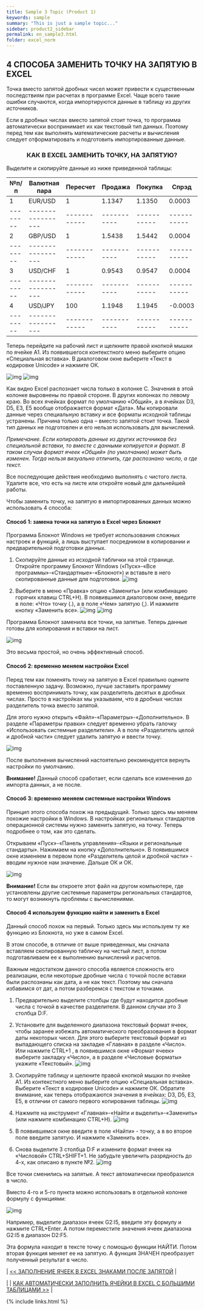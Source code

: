 ```yaml
---
title: Sample 3 Topic (Product 1)
keywords: sample
summary: "This is just a sample topic..."
sidebar: product2_sidebar
permalink: en_sample3.html
folder: excel_norm
---
```


## 4 СПОСОБА ЗАМЕНИТЬ ТОЧКУ НА ЗАПЯТУЮ В EXCEL

Точка вместо запятой дробных чисел может привести к существенным последствиям при расчетах в программе Excel. Чаще всего такие ошибки случаются, когда импортируются данные в таблицу из других источников.

Если в дробных числах вместо запятой стоит точка, то программа автоматически воспринимает их как текстовый тип данных. Поэтому перед тем как выполнять математические расчеты и вычисления следует отформатировать и подготовить импортированные данные.

### <center>КАК В EXCEL ЗАМЕНИТЬ ТОЧКУ, НА ЗАПЯТУЮ?</center>

Выделите и скопируйте данные из ниже приведенной таблицы:

| №**п/п** | **Валютная пара** | **Пересчет** | **Продажа** | **Покупка** | **Спрэд**   |
| -------- | ----------------- | ------------ | ----------- | ----------- | ----------- |
| 1 	   | EUR/USD	       | 1	          | 1.1347	    | 1.1350      | 0.0003      |
| -------- | ----------------- | ------------ | ----------- | ----------- | ----------- |
| 2	       | GBP/USD	       | 1	          | 1.5438	    | 1.5442      | 0.0004      |
| -------- | ----------------- | ------------ | ----------- | ----------- | ----------- |
| 3	       | USD/CHF	       | 1	          | 0.9543	    | 0.9547      | 0.0004      |
| -------- | ----------------- | ------------ | ----------- | ----------- | ----------- |
| 4	       | USD/JPY	       | 100	      | 1.1948	    | 1.1945      | -0.0003     |
| -------- | ----------------- | ------------ | ----------- | ----------- | ----------- |

Теперь перейдите на рабочий лист и щелкните правой кнопкой мышки по ячейке A1. Из появившегося контекстного меню выберите опцию «Специальная вставка». В диалоговом окне выберите «Текст в кодировке Unicode» и нажмите ОК.

![img](/images/s2/img11.PNG)
![img](/images/s2/img12.PNG)

Как видно Excel распознает числа только в колонке C. Значения в этой колонке выровнены по правой стороне. В других колонках по левому краю. Во всех ячейках формат по умолчанию «Общий», а в ячейках D3, D5, E3, E5 вообще отображается формат «Дата». Мы копировали данные через специальную вставку и все форматы исходной таблицы устранены. Причина только одна – вместо запятой стоит точка. Такой тип данных не подготовлен и его нельзя использовать для вычислений.

_Примечание. Если копировать данные из других источников без специальной вставки, то вместе с данными копируется и формат. В таком случаи формат ячеек «Общий» (по умолчанию) может быть изменен. Тогда нельзя визуально отличить, где распознано число, а где текст._

Все последующие действия необходимо выполнять с чистого листа. Удалите все, что есть на листе или откройте новый для дальнейшей работы.

Чтобы заменить точку, на запятую в импортированных данных можно использовать 4 способа:

#### Способ 1: замена точки на запятую в Excel через Блокнот

Программа Блокнот Windows не требует использования сложных настроек и функций, а лишь выступает посредником в копировании и предварительной подготовки данных.

1. Скопируйте данные из исходной таблички на этой странице. Откройте программу Блокнот Windows («Пуск»-«Все программы»-«Стандартные»-«Блокнот») и вставьте в него скопированные данные для подготовки.
        ![img](/images/s2/img13.PNG)

2. Выберите в меню «Правка» опцию «Заменить» (или комбинацию горячих клавиш CTRL+H). В появившимся диалоговом окне, введите в поле: «Что» точку (.), а в поле «Чем» запятую (,). И нажмите кнопку «Заменить все».
        ![img](/images/s2/img14.PNG)
        ![img](/images/s2/img15.PNG)

Программа Блокнот заменила все точки, на запятые. Теперь данные готовы для копирования и вставки на лист.

![img](/images/s2/img16.PNG)

Это весьма простой, но очень эффективный способ.

#### Способ 2: временно меняем настройки Excel

Перед тем как поменять точку на запятую в Excel правильно оцените поставленную задачу. Возможно, лучше заставить программу временно воспринимать точку, как разделитель десятых в дробных числах. Просто в настройках мы указываем, что в дробных числах разделитель точка вместо запятой.

Для этого нужно открыть «Файл»-«Параметры»-«Дополнительно». В разделе «Параметры правки» следует временно убрать галочку «Использовать системные разделители». А в поле «Разделитель целой и дробной части» следует удалить запятую и ввести точку.

![img](/images/s2/img17.PNG)

После выполнения вычислений настоятельно рекомендуется вернуть настройки по умолчанию.

**Внимание!** Данный способ сработает, если сделать все изменения до импорта данных, а не после.

#### Способ 3: временно меняем системные настройки Windows

Принцип этого способа похож на предыдущий. Только здесь мы меняем похожие настройки в Windows. В настройках региональных стандартов операционной системы нужно заменить запятую, на точку. Теперь подробнее о том, как это сделать.

Открываем «Пуск»-«Панель управления»-«Языки и региональные стандарты». Нажимаем на кнопку «Дополнительно». В появившимся окне изменяем в первом поле «Разделитель целой и дробной части» - вводим нужное нам значение. Дальше ОК и ОК.

![img](/images/s2/img18.PNG)

**Внимание!** Если вы откроете этот файл на другом компьютере, где установлены другие системные параметры региональных стандартов, то могут возникнуть проблемы с вычислениями.

#### Способ 4 используем функцию найти и заменить в Excel

Данный способ похож на первый. Только здесь мы используем ту же функцию из Блокнота, но уже в самом Excel.

В этом способе, в отличие от выше приведенных, мы сначала вставляем скопированную табличку на чистый лист, а потом подготавливаем ее к выполнению вычислений и расчетов.

Важным недостатком данного способа является сложность его реализации, если некоторые дробные числа с точкой после вставки были распознаны как дата, а не как текст. Поэтому мы сначала избавимся от дат, а потом разберемся с текстом и точками.

1. Предварительно выделите столбцы где будут находится дробные числа с точкой в качестве разделителя. В данном случаи это 3 столбца D:F.

2. Установите для выделенного диапазона текстовый формат ячеек, чтобы заранее избежать автоматического преобразования в формат даты некоторых чисел. Для этого выберите текстовый формат из выпадающего списка на закладке «Главная» в разделе «Число». Или нажмите CTRL+1 , в появившимся окне «Формат ячеек» выберите закладку «Число», а в разделе «Числовые форматы» укажите «Текстовый».
        ![img](/images/s2/img19.PNG)

3. Скопируйте таблицу и щелкните правой кнопкой мышки по ячейке A1. Из контекстного меню выберите опцию «Специальная вставка». Выберите «Текст в кодировке Unicode» и нажмите ОК. Обратите внимание, как теперь отображаются значения в ячейках: D3, D5, E3, E5, в отличии от самого первого копирования таблицы.
        ![img](/images/s2/img20.PNG)

4. Нажмите на инструмент «Главная»-«Найти и выделить»-«Заменить» (или нажмите комбинацию CTRL+H).
        ![img](/images/s2/img21.PNG)

5. В появившемся окне введите в поле «Найти» - точку, а в во второе поле введите запятую. И нажмите «Заменить все».

6. Снова выделите 3 столбца D:F и измените формат ячеек на «Числовой» CTRL+SHIFT+1. Не забудьте увеличить разрядность до 4-х, как описано в пункте №2.
        ![img](/images/s2/img22.PNG)
        
Все точки сменились на запятые. А текст автоматически преобразился в число.

Вместо 4-го и 5-го пункта можно использовать в отдельной колонке формулу с функциями: 

![img](/images/s2/img23.PNG)

Например, выделите диапазон ячеек G2:I5, введите эту формулу и нажмите CTRL+Enter. А потом переместите значения ячеек диапазона G2:I5 в диапазон D2:F5.

Эта формула находит в тексте точку с помощью функции НАЙТИ. Потом вторая функция меняет ее на запятую. А функция ЗНАЧЕН преобразует полученный результат в число.

| [<< ЗАПОЛНЕНИЕ ЯЧЕЕК В EXCEL ЗНАКАМИ ПОСЛЕ ЗАПЯТОЙ](en_sample2.html) |

| | [КАК АВТОМАТИЧЕСКИ ЗАПОЛНИТЬ ЯЧЕЙКИ В EXCEL С БОЛЬШИМИ ТАБЛИЦАМИ >>](en_sample4.html) |

{% include links.html %}